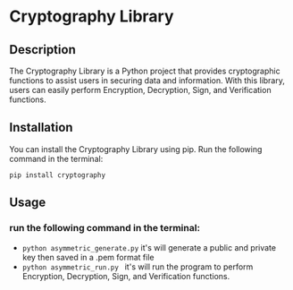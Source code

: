 # Cryptography Library

## Description

The Cryptography Library is a Python project that provides cryptographic functions to assist users in securing data and information. With this library, users can easily perform Encryption, Decryption, Sign, and Verification functions.

## Installation

You can install the Cryptography Library using pip. Run the following command in the terminal:

```pip install cryptography```

## Usage

### run the following command in the terminal:
- ```python asymmetric_generate.py``` it's will generate a public and private key then saved in a .pem format file
- ```python asymmetric_run.py ``` it's will run the program to perform Encryption, Decryption, Sign, and Verification functions.